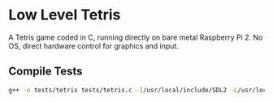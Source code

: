 # Low Level Tetris
A Tetris game coded in C, running directly on bare metal Raspberry Pi 2. No OS, direct hardware control for graphics and input.

## Compile Tests

```bash
g++ -o tests/tetris tests/tetris.c -I/usr/local/include/SDL2 -L/usr/local/lib -lSDL2
```


